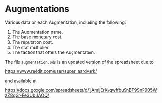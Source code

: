 # Augmentations

Various data on each Augmentation, including the following:

1. The Augmentation name.
1. The base monetary cost.
1. The reputation cost.
1. The stat multiplier.
1. The faction that offers the Augmentation.

The file `augmentation.ods` is an updated version of the spreadsheet due to

https://www.reddit.com/user/super_aardvark/

and available at

https://docs.google.com/spreadsheets/d/1jAmijErKvqwffbu9nBF9SnP905WzZ8gGr-Fe3UbUAOQ/
